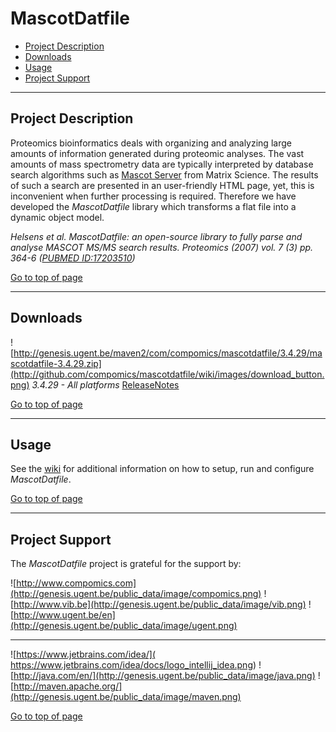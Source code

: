 # MascotDatfile

 * [Project Description](#project-description)
 * [Downloads](#downloads)
 * [Usage](#usage)
 * [Project Support](#project-support)

----

## Project Description

Proteomics bioinformatics deals with organizing and analyzing large amounts of information generated during proteomic analyses. The vast amounts of mass spectrometry data are typically interpreted by database search algorithms such as [Mascot Server](http://www.matrixscience.com/) from Matrix Science. The results of such a search are presented in an user-friendly HTML page, yet, this is inconvenient when further processing is required. Therefore we have developed the *MascotDatfile* library which transforms a flat file into a dynamic object model.

*Helsens et al. MascotDatfile: an open-source library to fully parse and analyse MASCOT MS/MS search results. Proteomics (2007) vol. 7 (3) pp. 364-6 ([PUBMED ID:17203510](http://www.ncbi.nlm.nih.gov/pubmed/17203510))*

[Go to top of page](#mascotdatfile)

----

## Downloads
![http://genesis.ugent.be/maven2/com/compomics/mascotdatfile/3.4.29/mascotdatfile-3.4.29.zip](http://github.com/compomics/mascotdatfile/wiki/images/download_button.png)    *3.4.29 - All platforms*    [ReleaseNotes](https://github.com/compomics/mascotdatfile/wiki/ReleaseNotes)

[Go to top of page](#mascotdatfile)

----

## Usage
See the [wiki](https://github.com/compomics/mascotdatfile/wiki) for additional information on how to setup, run and configure *MascotDatfile*.

[Go to top of page](#mascotdatfile)

----

## Project Support

The *MascotDatfile* project is grateful for the support by:

![http://www.compomics.com](http://genesis.ugent.be/public_data/image/compomics.png)
![http://www.vib.be](http://genesis.ugent.be/public_data/image/vib.png)
![http://www.ugent.be/en](http://genesis.ugent.be/public_data/image/ugent.png)

----

![https://www.jetbrains.com/idea/]( https://www.jetbrains.com/idea/docs/logo_intellij_idea.png)
![http://java.com/en/](http://genesis.ugent.be/public_data/image/java.png)
![http://maven.apache.org/](http://genesis.ugent.be/public_data/image/maven.png)

[Go to top of page](#mascotdatfile)
